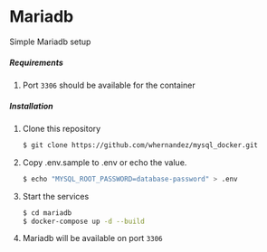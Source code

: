 Mariadb
=======

Simple Mariadb setup

##### Requirements

1. Port `3306` should be available for the container

##### Installation  

1. Clone this repository

    ```bash
    $ git clone https://github.com/whernandez/mysql_docker.git 
    ```

2. Copy .env.sample to .env or echo the value.

    ```bash
    $ echo "MYSQL_ROOT_PASSWORD=database-password" > .env	 
    ```
    
3. Start the services

    ```bash
    $ cd mariadb
    $ docker-compose up -d --build
    ```	
	
4. Mariadb will be available on port `3306`

